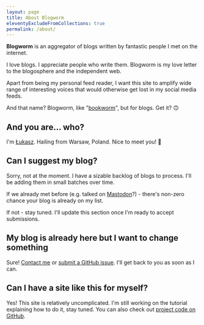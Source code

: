 ```yaml
---
layout: page
title: About Blogworm
eleventyExcludeFromCollections: true
permalink: /about/
---
```


**Blogworm** is an aggregator of blogs written by fantastic people I met on the internet.

I love blogs. I appreciate people who write them. Blogworm is my love letter to the blogosphere and the independent web.

Apart from being my personal feed reader, I want this site to amplify wide range of interesting voices that would otherwise get lost in my social media feeds.

And that name? Blogworm, like "[bookworm](https://dictionary.cambridge.org/dictionary/english/bookworm)", but for blogs. Get it? 🙃

## And you are... who?

I'm [Łukasz](https://lukaszwojcik.net). Hailing from Warsaw, Poland. Nice to meet you! 👋

## Can I suggest my blog?

Sorry, not at the moment. I have a sizable backlog of blogs to process. I'll be adding them in small batches over time.

If we already met before (e.g. talked on [Mastodon](https://hachyderm.io/@lukem)?) - there's non-zero chance your blog is already on my list.

If not - stay tuned. I'll update this section once I'm ready to accept submissions.

## My blog is already here but I want to change something

Sure! [Contact me](https://lukaszwojcik.net/contact/) or [submit a GitHub issue](https://github.com/lwojcik/blogworm.eu/issues/new). I'll get back to you as soon as I can.

## Can I have a site like this for myself?

Yes! This site is relatively uncomplicated. I'm still working on the tutorial explaining how to do it, stay tuned. You can also check out [project code on GitHub](https://github.com/lwojcik/blogworm.eu).
